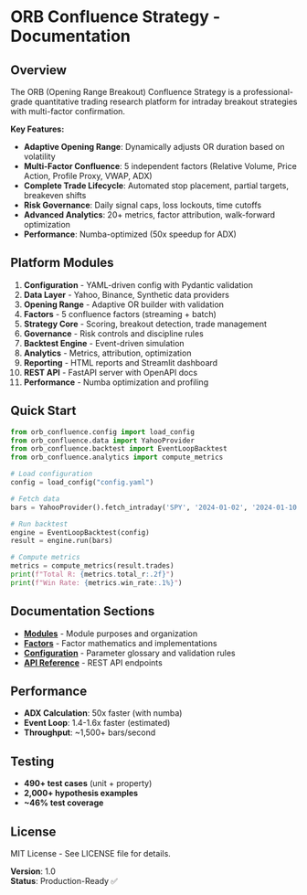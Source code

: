 # ORB Confluence Strategy - Documentation

## Overview

The ORB (Opening Range Breakout) Confluence Strategy is a professional-grade quantitative trading research platform for intraday breakout strategies with multi-factor confirmation.

**Key Features:**
- **Adaptive Opening Range**: Dynamically adjusts OR duration based on volatility
- **Multi-Factor Confluence**: 5 independent factors (Relative Volume, Price Action, Profile Proxy, VWAP, ADX)
- **Complete Trade Lifecycle**: Automated stop placement, partial targets, breakeven shifts
- **Risk Governance**: Daily signal caps, loss lockouts, time cutoffs
- **Advanced Analytics**: 20+ metrics, factor attribution, walk-forward optimization
- **Performance**: Numba-optimized (50x speedup for ADX)

## Platform Modules

1. **Configuration** - YAML-driven config with Pydantic validation
2. **Data Layer** - Yahoo, Binance, Synthetic data providers
3. **Opening Range** - Adaptive OR builder with validation
4. **Factors** - 5 confluence factors (streaming + batch)
5. **Strategy Core** - Scoring, breakout detection, trade management
6. **Governance** - Risk controls and discipline rules
7. **Backtest Engine** - Event-driven simulation
8. **Analytics** - Metrics, attribution, optimization
9. **Reporting** - HTML reports and Streamlit dashboard
10. **REST API** - FastAPI server with OpenAPI docs
11. **Performance** - Numba optimization and profiling

## Quick Start

```python
from orb_confluence.config import load_config
from orb_confluence.data import YahooProvider
from orb_confluence.backtest import EventLoopBacktest
from orb_confluence.analytics import compute_metrics

# Load configuration
config = load_config("config.yaml")

# Fetch data
bars = YahooProvider().fetch_intraday('SPY', '2024-01-02', '2024-01-10', '1m')

# Run backtest
engine = EventLoopBacktest(config)
result = engine.run(bars)

# Compute metrics
metrics = compute_metrics(result.trades)
print(f"Total R: {metrics.total_r:.2f}")
print(f"Win Rate: {metrics.win_rate:.1%}")
```

## Documentation Sections

- **[Modules](modules.md)** - Module purposes and organization
- **[Factors](factors.md)** - Factor mathematics and implementations
- **[Configuration](config.md)** - Parameter glossary and validation rules
- **[API Reference](api.md)** - REST API endpoints

## Performance

- **ADX Calculation**: 50x faster (with numba)
- **Event Loop**: 1.4-1.6x faster (estimated)
- **Throughput**: ~1,500+ bars/second

## Testing

- **490+ test cases** (unit + property)
- **2,000+ hypothesis examples**
- **~46% test coverage**

## License

MIT License - See LICENSE file for details.

**Version**: 1.0  
**Status**: Production-Ready ✅
